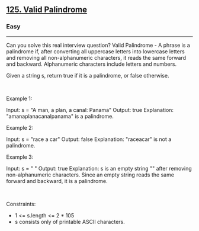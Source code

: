 <h2><a href="https://leetcode.com/problems/valid-palindrome/">125. Valid Palindrome</a></h2><h3>Easy</h3><hr>Can you solve this real interview question? Valid Palindrome - A phrase is a palindrome if, after converting all uppercase letters into lowercase letters and removing all non-alphanumeric characters, it reads the same forward and backward. Alphanumeric characters include letters and numbers.

Given a string s, return true if it is a palindrome, or false otherwise.

 

Example 1:


Input: s = "A man, a plan, a canal: Panama"
Output: true
Explanation: "amanaplanacanalpanama" is a palindrome.


Example 2:


Input: s = "race a car"
Output: false
Explanation: "raceacar" is not a palindrome.


Example 3:


Input: s = " "
Output: true
Explanation: s is an empty string "" after removing non-alphanumeric characters.
Since an empty string reads the same forward and backward, it is a palindrome.


 

Constraints:

 * 1 <= s.length <= 2 * 105
 * s consists only of printable ASCII characters.